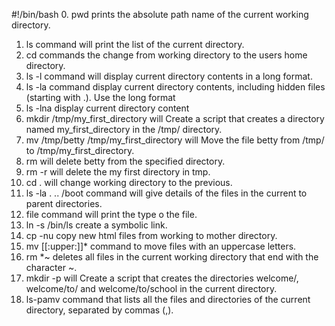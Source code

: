 #!/bin/bash
0. pwd prints the absolute path name of the current working directory.
1. ls command will print the list of the current directory.
2. cd commands the change from working directory to the users home directory.
3. ls -l command will display current directory contents in a long format.
4. ls -la command display current directory contents, including hidden files (starting with .). Use the long format
5. ls -lna display current directory content
6. mkdir /tmp/my_first_directory will Create a script that creates a directory named my_first_directory in the /tmp/ directory.
7. mv /tmp/betty /tmp/my_first_directory will Move the file betty from /tmp/ to /tmp/my_first_directory.
8. rm will delete betty from the specified directory.
9. rm -r will delete the my first directory in tmp.
10. cd . will change working directory to the previous.
11. ls -la . .. /boot command will give details of the files in the current to parent directories.
12. file command will print the type o the file.
13. ln -s /bin/ls create a symbolic link.
14. cp -nu copy new html files from working to mother directory.
15. mv [[:upper:]]* command to move files with an uppercase letters.
16. rm *~ deletes all files in the current working directory that end with the character ~.
17. mkdir -p will Create a script that creates the directories welcome/, welcome/to/ and welcome/to/school in the current directory.
18. ls-pamv command that lists all the files and directories of the current directory, separated by commas (,).
